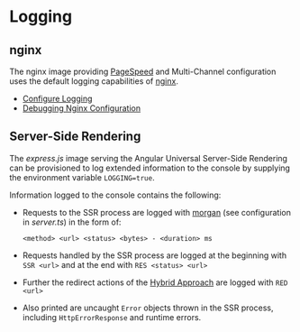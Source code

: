 <!--
kb_concepts
kb_pwa
kb_everyone
kb_sync_latest_only
-->

# Logging

## nginx

The nginx image providing [PageSpeed](https://www.modpagespeed.com/) and Multi-Channel configuration uses the default logging capabilities of [nginx](https://www.nginx.com/).

- [Configure Logging](https://docs.nginx.com/nginx/admin-guide/monitoring/logging/)
- [Debugging Nginx Configuration](https://easyengine.io/tutorials/nginx/debugging/)

## Server-Side Rendering

The _express.js_ image serving the Angular Universal Server-Side Rendering can be provisioned to log extended information to the console by supplying the environment variable `LOGGING=true`.

Information logged to the console contains the following:

- Requests to the SSR process are logged with [morgan](https://github.com/expressjs/morgan) (see configuration in _server.ts_) in the form of:

  `<method> <url> <status> <bytes> - <duration> ms`

- Requests handled by the SSR process are logged at the beginning with `SSR <url>` and at the end with `RES <status> <url>`

- Further the redirect actions of the [Hybrid Approach](./hybrid-approach.md) are logged with `RED <url>`

- Also printed are uncaught `Error` objects thrown in the SSR process, including `HttpErrorResponse` and runtime errors.
